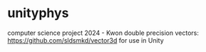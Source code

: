 # unityphys
 computer science project 2024 - Kwon
 double precision vectors: https://github.com/sldsmkd/vector3d
 for use in Unity